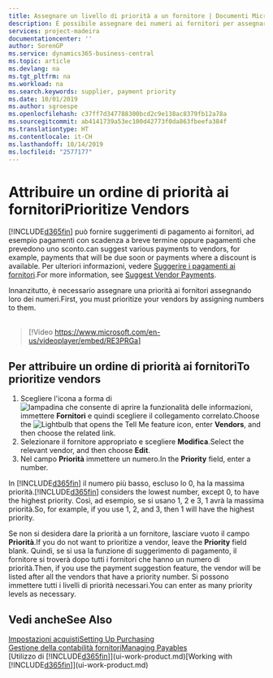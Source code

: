 ```yaml
---
title: Assegnare un livello di priorità a un fornitore | Documenti Microsoft
description: È possibile assegnare dei numeri ai fornitori per assegnare loro una priorità e semplificare i suggerimenti di pagamento in Business Central.
services: project-madeira
documentationcenter: ''
author: SorenGP
ms.service: dynamics365-business-central
ms.topic: article
ms.devlang: na
ms.tgt_pltfrm: na
ms.workload: na
ms.search.keywords: supplier, payment priority
ms.date: 10/01/2019
ms.author: sgroespe
ms.openlocfilehash: c37ff7d347788300bcd2c9e138ac8379fb12a78a
ms.sourcegitcommit: ab4141739a53ec100d42773f0da863fbeefa384f
ms.translationtype: HT
ms.contentlocale: it-CH
ms.lasthandoff: 10/14/2019
ms.locfileid: "2577177"
---
```

# <a name="prioritize-vendors"></a><span data-ttu-id="42f9a-103">Attribuire un ordine di priorità ai fornitori</span><span class="sxs-lookup"><span data-stu-id="42f9a-103">Prioritize Vendors</span></span>
[!INCLUDE[d365fin](includes/d365fin_md.md)] <span data-ttu-id="42f9a-104">può fornire suggerimenti di pagamento ai fornitori, ad esempio pagamenti con scadenza a breve termine oppure pagamenti che prevedono uno sconto.</span><span class="sxs-lookup"><span data-stu-id="42f9a-104">can suggest various payments to vendors, for example, payments that will be due soon or payments where a discount is available.</span></span> <span data-ttu-id="42f9a-105">Per ulteriori informazioni, vedere [Suggerire i pagamenti ai fornitori](payables-how-suggest-vendor-payments.md).</span><span class="sxs-lookup"><span data-stu-id="42f9a-105">For more information, see [Suggest Vendor Payments](payables-how-suggest-vendor-payments.md).</span></span>

<span data-ttu-id="42f9a-106">Innanzitutto, è necessario assegnare una priorità ai fornitori assegnando loro dei numeri.</span><span class="sxs-lookup"><span data-stu-id="42f9a-106">First, you must prioritize your vendors by assigning numbers to them.</span></span>
<br><br>
> [!Video https://www.microsoft.com/en-us/videoplayer/embed/RE3PRGa]

## <a name="to-prioritize-vendors"></a><span data-ttu-id="42f9a-107">Per attribuire un ordine di priorità ai fornitori</span><span class="sxs-lookup"><span data-stu-id="42f9a-107">To prioritize vendors</span></span>
1. <span data-ttu-id="42f9a-108">Scegliere l'icona a forma di ![lampadina che consente di aprire la funzionalità delle informazioni](media/ui-search/search_small.png "Informazioni sull'operazione che si desidera eseguire"), immettere **Fornitori** e quindi scegliere il collegamento correlato.</span><span class="sxs-lookup"><span data-stu-id="42f9a-108">Choose the ![Lightbulb that opens the Tell Me feature](media/ui-search/search_small.png "Tell me what you want to do") icon, enter **Vendors**, and then choose the related link.</span></span>
2. <span data-ttu-id="42f9a-109">Selezionare il fornitore appropriato e scegliere **Modifica**.</span><span class="sxs-lookup"><span data-stu-id="42f9a-109">Select the relevant vendor, and then choose **Edit**.</span></span>
3. <span data-ttu-id="42f9a-110">Nel campo **Priorità** immettere un numero.</span><span class="sxs-lookup"><span data-stu-id="42f9a-110">In the **Priority** field, enter a number.</span></span>

<span data-ttu-id="42f9a-111">In [!INCLUDE[d365fin](includes/d365fin_md.md)] il numero più basso, escluso lo 0, ha la massima priorità.</span><span class="sxs-lookup"><span data-stu-id="42f9a-111">[!INCLUDE[d365fin](includes/d365fin_md.md)] considers the lowest number, except 0, to have the highest priority.</span></span> <span data-ttu-id="42f9a-112">Così, ad esempio, se si usano 1, 2 e 3, 1 avrà la massima priorità.</span><span class="sxs-lookup"><span data-stu-id="42f9a-112">So, for example, if you use 1, 2, and 3, then 1 will have the highest priority.</span></span>

<span data-ttu-id="42f9a-113">Se non si desidera dare la priorità a un fornitore, lasciare vuoto il campo **Priorità**.</span><span class="sxs-lookup"><span data-stu-id="42f9a-113">If you do not want to prioritize a vendor, leave the **Priority** field blank.</span></span> <span data-ttu-id="42f9a-114">Quindi, se si usa la funzione di suggerimento di pagamento, il fornitore si troverà dopo tutti i fornitori che hanno un numero di priorità.</span><span class="sxs-lookup"><span data-stu-id="42f9a-114">Then, if you use the payment suggestion feature, the vendor will be listed after all the vendors that have a priority number.</span></span> <span data-ttu-id="42f9a-115">Si possono immettere tutti i livelli di priorità necessari.</span><span class="sxs-lookup"><span data-stu-id="42f9a-115">You can enter as many priority levels as necessary.</span></span>

## <a name="see-also"></a><span data-ttu-id="42f9a-116">Vedi anche</span><span class="sxs-lookup"><span data-stu-id="42f9a-116">See Also</span></span>
[<span data-ttu-id="42f9a-117">Impostazioni acquisti</span><span class="sxs-lookup"><span data-stu-id="42f9a-117">Setting Up Purchasing</span></span>](purchasing-setup-purchasing.md)  
[<span data-ttu-id="42f9a-118">Gestione della contabilità fornitori</span><span class="sxs-lookup"><span data-stu-id="42f9a-118">Managing Payables</span></span>](payables-manage-payables.md)  
<span data-ttu-id="42f9a-119">[Utilizzo di [!INCLUDE[d365fin](includes/d365fin_md.md)]](ui-work-product.md)</span><span class="sxs-lookup"><span data-stu-id="42f9a-119">[Working with [!INCLUDE[d365fin](includes/d365fin_md.md)]](ui-work-product.md)</span></span>
